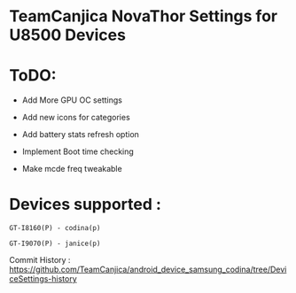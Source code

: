 TeamCanjica NovaThor Settings for U8500 Devices
====================================
ToDO:
=======

  - Add More GPU OC settings

  - Add new icons for categories

  - Add battery stats refresh option

  - Implement Boot time checking

  - Make mcde freq tweakable

Devices supported :
===================

	GT-I8160(P) - codina(p)

	GT-I9070(P) - janice(p)

Commit History : https://github.com/TeamCanjica/android_device_samsung_codina/tree/DeviceSettings-history
